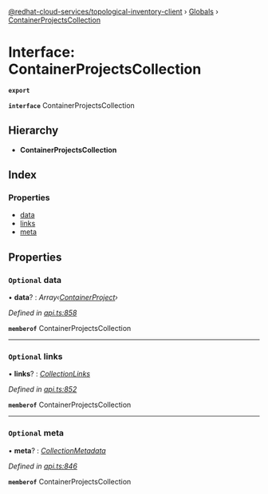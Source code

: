 [@redhat-cloud-services/topological-inventory-client](../README.md) › [Globals](../globals.md) › [ContainerProjectsCollection](containerprojectscollection.md)

# Interface: ContainerProjectsCollection

**`export`** 

**`interface`** ContainerProjectsCollection

## Hierarchy

* **ContainerProjectsCollection**

## Index

### Properties

* [data](containerprojectscollection.md#optional-data)
* [links](containerprojectscollection.md#optional-links)
* [meta](containerprojectscollection.md#optional-meta)

## Properties

### `Optional` data

• **data**? : *Array‹[ContainerProject](containerproject.md)›*

*Defined in [api.ts:858](https://github.com/RedHatInsights/javascript-clients.gi/blob/master/packages/topological-inventory/api.ts#L858)*

**`memberof`** ContainerProjectsCollection

___

### `Optional` links

• **links**? : *[CollectionLinks](collectionlinks.md)*

*Defined in [api.ts:852](https://github.com/RedHatInsights/javascript-clients.gi/blob/master/packages/topological-inventory/api.ts#L852)*

**`memberof`** ContainerProjectsCollection

___

### `Optional` meta

• **meta**? : *[CollectionMetadata](collectionmetadata.md)*

*Defined in [api.ts:846](https://github.com/RedHatInsights/javascript-clients.gi/blob/master/packages/topological-inventory/api.ts#L846)*

**`memberof`** ContainerProjectsCollection
